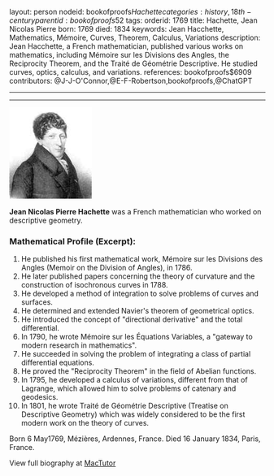 layout: person
nodeid: bookofproofs$Hachette
categories: history,18th-century
parentid: bookofproofs$52
tags: 
orderid: 1769
title: Hachette, Jean Nicolas Pierre
born: 1769
died: 1834
keywords: Jean Hacchette, Mathematics, Mémoire, Curves, Theorem, Calculus, Variations
description: Jean Hacchette, a French mathematician, published various works on mathematics, including Mémoire sur les Divisions des Angles, the Reciprocity Theorem, and the Traité de Géométrie Descriptive. He studied curves, optics, calculus, and variations.
references: bookofproofs$6909
contributors: @J-J-O'Connor,@E-F-Robertson,bookofproofs,@ChatGPT

---



---

![Hachette.jpg](https://github.com/bookofproofs/bookofproofs.github.io/blob/main/_sources/_assets/images/portraits/Hachette.jpg?raw=true)

**Jean Nicolas Pierre Hachette** was a French mathematician who worked on descriptive geometry.

### Mathematical Profile (Excerpt):
1. He published his first mathematical work, Mémoire sur les Divisions des Angles (Memoir on the Division of Angles), in 1786. 
2. He later published papers concerning the theory of curvature and the construction of isochronous curves in 1788.
3. He developed a method of integration to solve problems of curves and surfaces.
4. He determined and extended Navier's theorem of geometrical optics. 
5. He introduced the concept of "directional derivative" and the total differential.
6. In 1790, he wrote Mémoire sur les Équations Variables, a "gateway to modern research in mathematics".
7. He succeeded in solving the problem of integrating a class of partial differential equations.
8. He proved the "Reciprocity Theorem" in the field of Abelian functions.
9. In 1795, he developed a calculus of variations, different from that of Lagrange, which allowed him to solve problems of catenary and geodesics.
10. In 1801, he wrote Traité de Géométrie Descriptive (Treatise on Descriptive Geometry) which was widely considered to be the first modern work on the theory of curves.

Born 6 May1769, Mézières, Ardennes, France. Died 16 January 1834, Paris, France.

View full biography at [MacTutor](https://mathshistory.st-andrews.ac.uk/Biographies/Hachette/)
